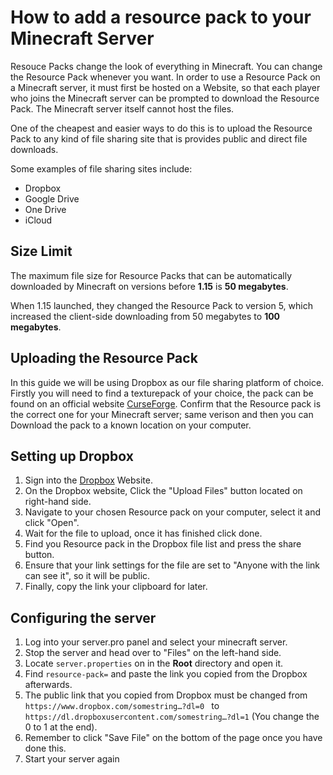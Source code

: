 # How to add a resource pack to your Minecraft Server

Resouce Packs change the look of everything in Minecraft. You can change the Resource Pack whenever you want. In order to use a Resource Pack on a Minecraft server, it must first be hosted on a Website, so that each player who joins the Minecraft server can be prompted to download the Resource Pack. The Minecraft server itself cannot host the files.

One of the cheapest and easier ways to do this is to upload the Resource Pack to any kind of file sharing site that is provides public and direct file downloads.

Some examples of file sharing sites include:

- Dropbox
- Google Drive 
- One Drive
- iCloud

## Size Limit

The maximum file size for Resource Packs that can be automatically downloaded by Minecraft on versions before **1.15** is **50 megabytes**.

When 1.15 launched, they changed the Resource Pack to version 5, which increased the client-side downloading from 50 megabytes to **100 megabytes**.

## Uploading the Resource Pack

In this guide we will be using Dropbox as our file sharing platform of choice. Firstly you will need to find a texturepack of your choice, the pack can be found on an official website [CurseForge](https://www.curseforge.com/minecraft/texture-packs). Confirm that the Resource pack is the correct one for your Minecraft server; same verison and then you can Download the pack to a known location on your computer.

## Setting up Dropbox

1. Sign into the [Dropbox](https://www.dropbox.com/) Website.
2. On the Dropbox website, Click the "Upload Files" button located on right-hand side.
3. Navigate to your chosen Resource pack on your computer, select it and click "Open".
4. Wait for the file to upload, once it has finished click done.
5. Find you Resource pack in the Dropbox file list and press the share button.
6. Ensure that your link settings for the file are set to "Anyone with the link can see it", so it will be public.
7. Finally, copy the link your clipboard for later.

## Configuring the server

1. Log into your server.pro panel and select your minecraft server.
2. Stop the server and head over to "Files" on the left-hand side.
3. Locate `server.properties` on in the **Root** directory and open it.
4. Find `resource-pack=` and paste the link you copied from the Dropbox afterwards.
5. The public link that you copied from Dropbox must be changed from `https://www.dropbox.com/somestring…?dl=0 ` to `https://dl.dropboxusercontent.com/somestring…?dl=1` (You change the 0 to 1 at the end).
6. Remember to click "Save File" on the bottom of the page once you have done this.
7. Start your server again

